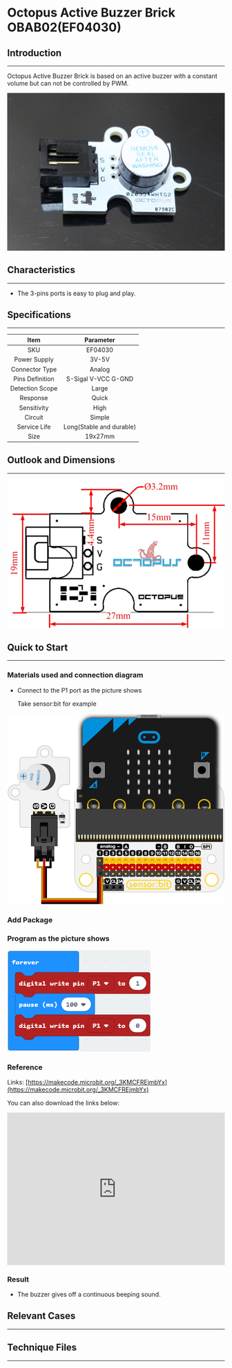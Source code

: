 # Octopus Active Buzzer Brick OBAB02(EF04030)

## Introduction
---
Octopus Active Buzzer Brick is based on an active buzzer with a constant volume but can not be controlled  by PWM. 

 ![](./images/Gs5XBx1.jpg)

## Characteristics
---
- The 3-pins ports is easy to plug and play.

## Specifications
---

Item | Parameter 
:-: | :-: 
SKU|EF04030
Power Supply|3V-5V
 Connector Type  |Analog
 Pins Definition |S-Sigal V-VCC G-GND
Detection Scope|Large
Response|Quick
Sensitivity|High
Circuit|Simple
Service Life|Long(Stable and durable)
Size|19x27mm


## Outlook and Dimensions
---
![](./images/GV8xv7y.jpg)

## Quick to Start
---
### Materials used and connection diagram

- Connect to the P1 port as the picture shows

  Take sensor:bit for example

![](./images/r3NAMg8.png)

### Add Package

### Program as the picture shows
![](./images/CjlZhvP.png)

### Reference
Links: [https://makecode.microbit.org/_3KMCFREjmbYx](https://makecode.microbit.org/_3KMCFREjmbYx)


You can also download the links below:

<div style="position:relative;height:0;padding-bottom:70%;overflow:hidden;"><iframe style="position:absolute;top:0;left:0;width:100%;height:100%;" src="https://makecode.microbit.org/#pub:_3KMCFREjmbYx" frameborder="0" sandbox="allow-popups allow-forms allow-scripts allow-same-origin"></iframe></div>  


### Result
- The buzzer gives off a continuous beeping sound.

## Relevant Cases
---

## Technique Files
---
